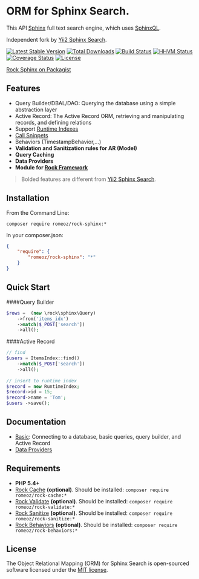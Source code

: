 ORM for Sphinx Search.
=======================

This API [Sphinx](http://sphinxsearch.com/docs) full text search engine, which uses [SphinxQL](http://sphinxsearch.com/docs/current.html#sphinxql-reference).

Independent fork by [Yii2 Sphinx Search](https://github.com/yiisoft/yii2/tree/master/extensions/sphinx).

[![Latest Stable Version](https://poser.pugx.org/romeOz/rock-sphinx/v/stable.svg)](https://packagist.org/packages/romeOz/rock-sphinx)
[![Total Downloads](https://poser.pugx.org/romeOz/rock-sphinx/downloads.svg)](https://packagist.org/packages/romeOz/rock-sphinx)
[![Build Status](https://travis-ci.org/romeOz/rock-sphinx.svg?branch=master)](https://travis-ci.org/romeOz/rock-sphinx)
[![HHVM Status](http://hhvm.h4cc.de/badge/romeoz/rock-sphinx.svg)](http://hhvm.h4cc.de/package/romeoz/rock-sphinx)
[![Coverage Status](https://coveralls.io/repos/romeOz/rock-sphinx/badge.svg?branch=master)](https://coveralls.io/r/romeOz/rock-sphinx?branch=master)
[![License](https://poser.pugx.org/romeOz/rock-sphinx/license.svg)](https://packagist.org/packages/romeOz/rock-sphinx)

[Rock Sphinx on Packagist](https://packagist.org/packages/romeOz/rock-sphinx)

Features
-------------------
 
 * Query Builder/DBAL/DAO: Querying the database using a simple abstraction layer
 * Active Record: The Active Record ORM, retrieving and manipulating records, and defining relations
 * Support [Runtime Indexes](http://sphinxsearch.com/docs/current.html#rt-indexes)
 * [Call Snippets](http://sphinxsearch.com/docs/current.html#sphinxql-call-snippets)
 * Behaviors (TimestampBehavior,...)
 * **Validation and Sanitization rules for AR (Model)**
 * **Query Caching**
 * **Data Providers**
 * **Module for [Rock Framework](https://github.com/romeOz/rock)**
 
> Bolded features are different from [Yii2 Sphinx Search](https://github.com/yiisoft/yii2/tree/master/extensions/sphinx).

Installation
-------------------

From the Command Line:

`composer require romeoz/rock-sphinx:*`

In your composer.json:

```json
{
    "require": {
        "romeoz/rock-sphinx": "*"
    }
}
```

Quick Start
-------------------

####Query Builder

```php
$rows =  (new \rock\sphinx\Query)
    ->from('items_idx')
    ->match($_POST['search'])
    ->all();
```

####Active Record

```php
// find
$users = ItemsIndex::find()
    ->match($_POST['search'])
    ->all();
    
// insert to runtime index
$record = new RuntimeIndex;
$record->id = 15;
$record->name = 'Tom';
$users ->save();    
```

Documentation
-------------------

* [Basic](https://github.com/yiisoft/yii2/blob/master/extensions/sphinx/README.md): Connecting to a database, basic queries, query builder, and Active Record
* [Data Providers](https://github.com/romeOz/rock-sphinx/blob/master/docs/data-provider.md)

Requirements
-------------------

 * **PHP 5.4+**
 * [Rock Cache](https://github.com/romeOz/rock-cache) **(optional)**. Should be installed: `composer require romeoz/rock-cache:*`
 * [Rock Validate](https://github.com/romeOz/rock-validate) **(optional)**. Should be installed: `composer require romeoz/rock-validate:*`
 * [Rock Sanitize](https://github.com/romeOz/rock-sanitize) **(optional)**. Should be installed: `composer require romeoz/rock-sanitize:*`
 * [Rock Behaviors](https://github.com/romeOz/rock-behaviors) **(optional)**. Should be installed: `composer require romeoz/rock-behaviors:*`

License
-------------------

The Object Relational Mapping (ORM) for Sphinx Search is open-sourced software licensed under the [MIT license](http://opensource.org/licenses/MIT).
